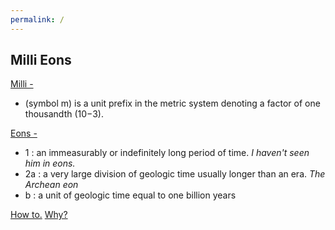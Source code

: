 ```yaml
---
permalink: /
---
```


## Milli Eons

[Milli -](https://en.wikipedia.org/wiki/Milli-)

- (symbol m) is a unit prefix in the metric system denoting a factor of one thousandth (10−3).

[Eons -](https://www.merriam-webster.com/dictionary/eon)

- 1 : an immeasurably or indefinitely long period of time. *I haven't seen him in eons.*
- 2a : a very large division of geologic time usually longer than an era. *The Archean eon*
-  b : a unit of geologic time equal to one billion years

[How to.](/howto)
[Why?](/why)
